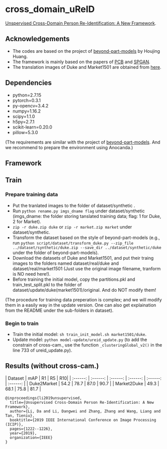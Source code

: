 # cross_domain_uReID
[Unspervised Cross-Domain Person Re-Identification: A New Framework](https://ieeexplore.ieee.org/document/8804418).
## Acknowledgements
- The codes are based on the project of [beyond-part-models](https://github.com/huanghoujing/beyond-part-models) by Houjing Huang.
- The framework is mainly based on the papers of [PCB](http://openaccess.thecvf.com/content_ECCV_2018/papers/Yifan_Sun_Beyond_Part_Models_ECCV_2018_paper.pdf) and [SPGAN](http://openaccess.thecvf.com/content_cvpr_2018/papers/Deng_Image-Image_Domain_Adaptation_CVPR_2018_paper.pdf).
- The translation images of Duke and Market1501 are obtained from [here](https://github.com/Simon4Yan/Learning-via-Translation/tree/master/SPGAN). 

## Dependencies

- python=2.7.15
- pytorch=0.3.1
- py-opencv=3.4.2
- numpy=1.16.2
- scipy=1.1.0
- h5py=2.7.1
- scikit-learn=0.20.0
- pillow=5.3.0

(The requirements are similar with the project of [beyond-part-models](https://github.com/huanghoujing/beyond-part-models). And we recommend to prepare the environment using Anocanda.)

## Framework

## Train

### Prepare training data
- Put the tranlated images to the folder of dataset/synthetic .
- Run `python rename.py imgs_dname flag` under dataset/synthetic (imgs_dname: the folder storing tanslated training data; flag: 1 for Duke, 2 for Market).
- `zip -r duke.zip duke` or `zip -r market.zip market` under dataset/synthetic.
- Transform the dataset based on the style of beyond-part-models (e.g., run `python script/dataset/transform_duke.py --zip_file ../dataset/synthetic/duke.zip --save_dir ../dataset/synthetic/duke` under the folder of beyond-part-models).
- Download the datasets of Duke and Market1501, and put their traing images to the folders named dataset/real/duke and dataset/real/market1501 (Just use the original image filename, tranform is NO need here!).
- Before training the initial model, copy the partitions.pkl and train_test_split.pkl to the folder of dataset/update/duke(market1501)/original. And do NOT modify them!

(The procedure for training data preperation is complex; and we will modify them in a easily way in the update version. One can also get explaination from the README under the sub-folders in dataset).

### Begin to train
- Train the initial model: `sh train_init_model.sh market1501/duke`.
- Update model: `python model-update/ureid_update.py` (to add the constrain of cross-cam., use the function `_clusteringGlobal_v2()` in the line 733 of ureid_update.py).

## Results (without cross-cam.)

| Dataset | mAP | R1 | R5 | R10|
| :------: | :------: | :------: | :------: | :------: | :------: |
| Duke2Market | 54.2 | 78.7 | 87.0 | 90.7 |
| Market2Duke | 49.3 | 68.1 | 75.8 | 81.7 |

```text
@inproceedings{li2019unsupervised,
  title={Unsupervised Cross-Domain Person Re-Identification: A New Framework},
  author={Li, Da and Li, Dangwei and Zhang, Zhang and Wang, Liang and Tan, Tieniu},
  booktitle={2019 IEEE International Conference on Image Processing (ICIP)},
  pages={1222--1226},
  year={2019},
  organization={IEEE}
}
```
